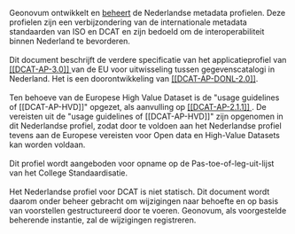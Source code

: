 Geonovum ontwikkelt en <a href='https://www.geonovum.nl/themas/standaardisatie' target='_blank'>beheert</a> de Nederlandse metadata profielen. Deze profielen zijn een verbijzondering van de internationale metadata standaarden van ISO en DCAT en zijn bedoeld om de interoperabiliteit binnen Nederland te bevorderen. 
<br/>
<br/>
Dit document beschrijft de verdere specificatie van het applicatieprofiel van <a href='https://joinup.ec.europa.eu/collection/semantic-interoperability-community-semic/solution/dcat-application-profile-data-portals-europe/release/210' target='_blank'>[[DCAT-AP-3.0]] </a> van de EU voor uitwisseling tussen gegevenscatalogi in Nederland. Het is een doorontwikkeling van <a href='https://dataoverheid.github.io/dcat-ap-donl/' target='_blank'>[[DCAT-AP-DONL-2.0]]</a>.
<br/>
<br/>
Ten behoeve van de Europese High Value Dataset is de "usage guidelines of [[DCAT-AP-HVD]]" opgezet, als aanvulling op <a href='https://joinup.ec.europa.eu/collection/semantic-interoperability-community-semic/solution/dcat-application-profile-data-portals-europe/release/210' target='_blank'>[[DCAT-AP-2.1.1]] </a>. De vereisten uit de "usage guidelines of [[DCAT-AP-HVD]]" zijn opgenomen in dit Nederlandse profiel, zodat door te voldoen aan het Nederlandse profiel tevens aan de Europese vereisten voor Open data en High-Value Datasets kan worden voldaan.
<br/>
<br/>
Dit profiel wordt aangeboden voor opname op de Pas-toe-of-leg-uit-lijst van het College Standaardisatie.
<br/>
<br/>
Het Nederlandse profiel voor DCAT is niet statisch. Dit document wordt daarom onder beheer gebracht om wijzigingen naar behoefte en op basis van voorstellen gestructureerd door te voeren. Geonovum, als voorgestelde beherende instantie, zal de wijzigingen registreren.

